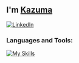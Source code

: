 ## I'm [Kazuma](https://github.com/kzmsdkn/)

[![LinkedIn](https://img.shields.io/badge/linkedin-%230077B5.svg?style=for-the-badge&logo=linkedin&logoColor=white)](https://www.linkedin.com/in/kazuma-sadakane/)

### Languages and Tools:
[![My Skills](https://skillicons.dev/icons?i=python,go,js,ts,rust,c,cpp)](https://skillicons.dev)
